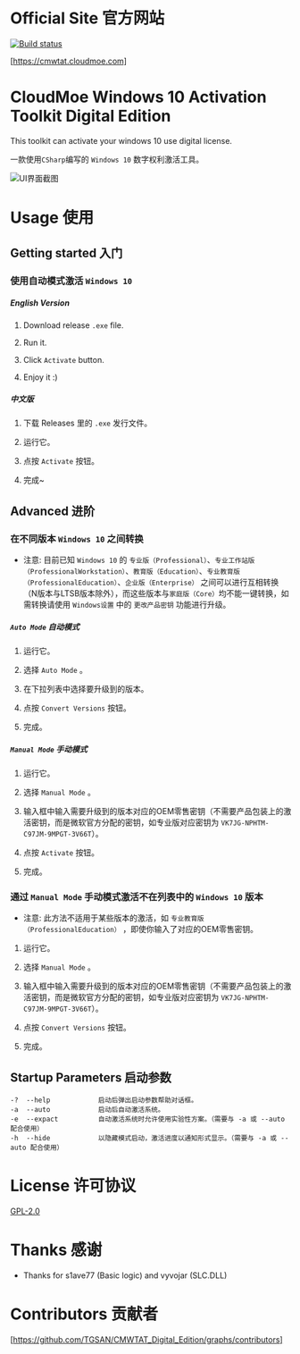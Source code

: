 # Official Site 官方网站
[![Build status](https://ci.appveyor.com/api/projects/status/briyhqupxnm8eanx?svg=true)](https://ci.appveyor.com/project/mo10/cmwtat-digital-edition)

[https://cmwtat.cloudmoe.com]

# CloudMoe Windows 10 Activation Toolkit Digital Edition

This toolkit can activate your windows 10 use digital license.

一款使用`CSharp`编写的 `Windows 10` 数字权利激活工具。

![UI界面截图][UI_image]

# Usage 使用

## Getting started 入门

### 使用自动模式激活 `Windows 10`

##### English Version

1. Download release `.exe` file.

2. Run it.

3. Click `Activate` button.

4. Enjoy it :)

##### 中文版

1. 下载 Releases 里的 `.exe` 发行文件。

2. 运行它。

3. 点按 `Activate` 按钮。

4. 完成~

## Advanced 进阶

### 在不同版本 `Windows 10` 之间转换

* 注意: 目前已知 `Windows 10` 的 `专业版（Professional）`、`专业工作站版（ProfessionalWorkstation）`、`教育版（Education）`、`专业教育版（ProfessionalEducation）`、`企业版（Enterprise）` 之间可以进行互相转换（N版本与LTSB版本除外），而这些版本与`家庭版（Core）`均不能一键转换，如需转换请使用 `Windows设置` 中的 `更改产品密钥` 功能进行升级。

##### `Auto Mode` 自动模式

1. 运行它。

2. 选择 `Auto Mode` 。

3. 在下拉列表中选择要升级到的版本。

4. 点按 `Convert Versions` 按钮。

5. 完成。

##### `Manual Mode` 手动模式

1. 运行它。

2. 选择 `Manual Mode` 。

3. 输入框中输入需要升级到的版本对应的OEM零售密钥（不需要产品包装上的激活密钥，而是微软官方分配的密钥，如专业版对应密钥为 `VK7JG-NPHTM-C97JM-9MPGT-3V66T`）。

4. 点按 `Activate` 按钮。

5. 完成。

### 通过 `Manual Mode` 手动模式激活不在列表中的 `Windows 10` 版本

* 注意:  此方法不适用于某些版本的激活，如 `专业教育版（ProfessionalEducation）` ，即使你输入了对应的OEM零售密钥。

1. 运行它。

2. 选择 `Manual Mode` 。

3. 输入框中输入需要升级到的版本对应的OEM零售密钥（不需要产品包装上的激活密钥，而是微软官方分配的密钥，如专业版对应密钥为 `VK7JG-NPHTM-C97JM-9MPGT-3V66T`）。

4. 点按 `Convert Versions` 按钮。

5. 完成。

## Startup Parameters 启动参数

```
-?  --help            启动后弹出启动参数帮助对话框。
-a  --auto            启动后自动激活系统。
-e  --expact          自动激活系统时允许使用实验性方案。（需要与 -a 或 --auto 配合使用）
-h  --hide            以隐藏模式启动，激活进度以通知形式显示。（需要与 -a 或 --auto 配合使用）
```

# License 许可协议

[GPL-2.0](./LICENSE)

# Thanks 感谢

* Thanks for s1ave77 (Basic logic) and vyvojar (SLC.DLL)

# Contributors 贡献者

[https://github.com/TGSAN/CMWTAT_Digital_Edition/graphs/contributors]

[UI_image]:./images/UI.jpg
[https://cmwtat.cloudmoe.com]:https://cmwtat.cloudmoe.com
[https://github.com/TGSAN/CMWTAT_Digital_Edition/graphs/contributors]:https://github.com/TGSAN/CMWTAT_Digital_Edition/graphs/contributors
